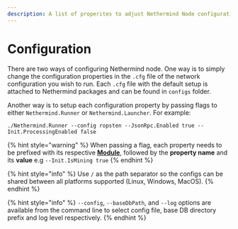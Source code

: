 ```yaml
---
description: A list of properites to adjust Nethermind Node configuration
---
```


# Configuration

There are two ways of configuring Nethermind node. One way is to simply change the configuration properties in the `.cfg` file of the network configuration you wish to run. Each `.cfg` file with the default setup is attached to Nethermind packages and can be found in `configs` folder.

Another way is to setup each configuration property by passing flags to either `Nethermind.Runner` or `Nethermind.Launcher`. For example:

```text
./Nethermind.Runner --config ropsten --JsonRpc.Enabled true --Init.ProcessingEnabled false
```

{% hint style="warning" %}
When passing a flag, each property needs to be prefixed with its respective [**Module**](modules/), followed by the **property name** and its **value** e.g `--Init.IsMining true`
{% endhint %}

{% hint style="info" %}
Use `/` as the path separator so the configs can be shared between all platforms supported \(Linux, Windows, MacOS\).
{% endhint %}

{% hint style="info" %}
`--config`, `--baseDbPath`, and `--log` options are available from the command line to select config file, base DB directory prefix and log level respectively.
{% endhint %}



